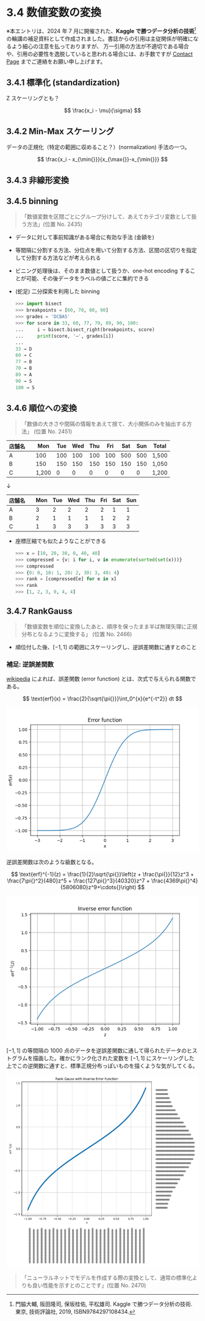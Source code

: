 # 3.4 数値変数の変換

※本エントリは、2024 年 7 月に開催された、**Kaggle で勝つデータ分析の技術**[^1] の輪講の補足資料として作成されました。書誌からの引用は主従関係が明確になるよう細心の注意を払っておりますが、
万一引用の方法が不適切である場合や、引用の必要性を逸脱していると思われる場合には、お手数ですが [Contact Page](/) までご連絡をお願い申し上げます。

[^1]: 門脇大輔, 阪田隆司, 保坂桂佑, 平松雄司. Kaggle で勝つデータ分析の技術. 東京, 技術評論社, 2019, ISBN9784297108434.

## 3.4.1 標準化 (standardization)

Z スケーリングとも？

$$
\frac{x_i - \mu}{\sigma}
$$

## 3.4.2 Min-Max スケーリング

データの正規化（特定の範囲に収めること？）(normalization) 手法の一つ。

$$
\frac{x_i - x_{\min{}}}{x_{\max{}}-x_{\min{}}}
$$

## 3.4.3 非線形変換

## 3.4.5 binning

> 「数値変数を区間ごとにグループ分けして、あえてカテゴリ変数として扱う方法」(位置 No. 2435)

- データに対して事前知識がある場合に有効な手法 (金額を)
- 等間隔に分割する方法、分位点を用いて分割する方法、区間の区切りを指定して分割する方法などが考えられる
- ビニング処理後は、そのまま数値として扱うか、one-hot encoding することが可能、その後データをラベルの値ごとに集約できる
- (蛇足) 二分探索を利用した binning

  ```py
  >>> import bisect
  >>> breakpoints = [60, 70, 80, 90]
  >>> grades = 'DCBAS'
  >>> for score in 33, 60, 77, 70, 89, 90, 100:
  ...     i = bisect.bisect_right(breakpoints, score)
  ...     print(score, '→', grades[i])
  ...
  33 → D
  60 → C
  77 → B
  70 → B
  89 → A
  90 → S
  100 → S
  ```

## 3.4.6 順位への変換

> 「数値の大きさや間隔の情報をあえて捨て、大小関係のみを抽出する方法」 (位置 No. 2451)

| 店舗名 |     | Mon   | Tue | Wed | Thu | Fri | Sat | Sun | Total |
| ------ | --- | ----- | --- | --- | --- | --- | --- | --- | ----- |
| A      |     | 100   | 100 | 100 | 100 | 100 | 500 | 500 | 1,500 |
| B      |     | 150   | 150 | 150 | 150 | 150 | 150 | 150 | 1,050 |
| C      |     | 1,200 | 0   | 0   | 0   | 0   | 0   | 0   | 1,200 |

↓

| 店舗名 |     | Mon | Tue | Wed | Thu | Fri | Sat | Sun |
| ------ | --- | --- | --- | --- | --- | --- | --- | --- |
| A      |     | 3   | 2   | 2   | 2   | 2   | 1   | 1   |
| B      |     | 2   | 1   | 1   | 1   | 1   | 2   | 2   |
| C      |     | 1   | 3   | 3   | 3   | 3   | 3   | 3   |

- 座標圧縮でも似たようなことができる

  ```py
  >>> x = [10, 20, 30, 0, 40, 40]
  >>> compressed = {v: i for i, v in enumerate(sorted(set(x)))}
  >>> compressed
  >>> {0: 0, 10: 1, 20: 2, 30: 3, 40: 4}
  >>> rank = [compressed[e] for e in x]
  >>> rank
  >>> [1, 2, 3, 0, 4, 4]
  ```

## 3.4.7 RankGauss

> 「数値変数を順位に変換したあと、順序を保ったまま半ば無理矢理に正規分布となるように変換する」 (位置 No. 2466)

- 順位付した後、$[-1,1]$ の範囲にスケーリングし、逆誤差関数に通すとのこと

### 補足: 逆誤差関数

[wikipedia](https://ja.wikipedia.org/wiki/誤差関数) によれば、誤差関数 (error function) とは、次式で与えられる関数である。

$$
\text{erf}(x) = \frac{2}{\sqrt{\pi{}}}\int_0^{x}{e^{-t^2}} dt
$$

![Error function](./assets/error-function.png)

逆誤差関数は次のような級数となる。

$$
\text{erf}^{-1}(z) = \frac{1}{2}\sqrt{\pi{}}\left(z + \frac{\pi{}}{12}z^3 + \frac{7\pi{}^2}{480}z^5 + \frac{127\pi{}^3}{40320}z^7 + \frac{4369\pi{}^4}{5806080}z^9+\cdots{}\right)
$$

![Inverse Error function](./assets/inverse-error-function.png)

$[-1,1]$ の等間隔の 1000 点のデータを逆誤差関数に通して得られたデータのヒストグラムを描画した。確かにランク化された変数を $[-1,1]$ にスケーリングした上でこの逆関数に通すと、標準正規分布っぽいものを描くような気がしてくる。

![Rank Gauss](./assets/rank-gauss.png)

> 「ニューラルネットでモデルを作成する際の変換として、通常の標準化よりも良い性能を示すとのことです」(位置 No. 2470)
